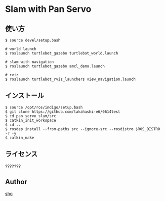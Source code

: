 Slam with Pan Servo
====


## 使い方

`$ source devel/setup.bash`  

`# world launch`  
`$ roslaunch turtlebot_gazebo turtlebot_world.launch`

`# slam with navigation`  
`$ roslaunch turtlebot_gazebo amcl_demo.launch`

`# rviz`  
`$ roslaunch turtlebot_rviz_launchers view_navigation.launch`


## インストール

`$ source /opt/ros/indigo/setup.bash`  
`$ git clone https://github.com/takahashi-e6/0614test`  
`$ cd pan_servo_slam/src`  
`$ catkin_init_workspace`  
`$ cd ..`  
`$ rosdep install --from-paths src --ignore-src --rosdistro $ROS_DISTRO -r -y`  
`$ catkin_make`  

## ライセンス

???????

## Author

[sho](https://github.com/takahashi-e6)
